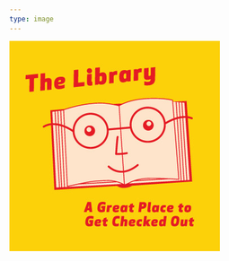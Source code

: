 ```yaml
---
type: image
---
```


![The Library: A good place to get checked out.](/images/the_library_a_great_place_to_get_checked_out.jpg)